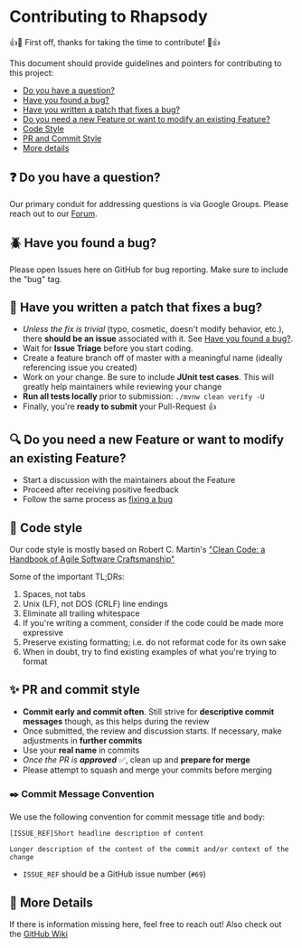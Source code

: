 # Contributing to Rhapsody

:+1::tada: First off, thanks for taking the time to contribute! :tada::+1:

This document should provide guidelines and pointers for contributing to this project:

 - [Do you have a question?](#question-do-you-have-a-question)
 - [Have you found a bug?](#beetle-have-you-found-a-bug)
 - [Have you written a patch that fixes a bug?](#wrench-have-you-written-a-patch-that-fixes-a-bug)
 - [Do you need a new Feature or want to modify an existing Feature?](#mag-do-you-need-a-new-feature-or-want-to-modify-an-existing-feature)
 - [Code Style](#art-code-style)
 - [PR and Commit Style](#sparkles-pr-and-commit-style)
 - [More details](#speech_balloon-more-details)

## :question: Do you have a question?

Our primary conduit for addressing questions is via Google Groups. Please reach out to our [Forum](TODO).

## :beetle: Have you found a bug?

Please open Issues here on GitHub for bug reporting. Make sure to include the "bug" tag.

## :wrench: Have you written a patch that fixes a bug?

 - _Unless the fix is trivial_ (typo, cosmetic, doesn't modify behavior, etc.), there **should be an issue** associated with it. See [Have you found a bug?](#beetle-have-you-found-a-bug).
 - Wait for **Issue Triage** before you start coding.
 - Create a feature branch off of master with a meaningful name (ideally referencing issue you created)
 - Work on your change. Be sure to include **JUnit test cases**. This will greatly help maintainers while reviewing your change
 - **Run all tests locally** prior to submission: `./mvnw clean verify -U`
 - Finally, you're **ready to submit** your Pull-Request :+1:

## :mag: Do you need a new Feature or want to modify an existing Feature?

 - Start a discussion with the maintainers about the Feature
 - Proceed after receiving positive feedback
 - Follow the same process as [fixing a bug](#wrench-have-you-written-a-patch-that-fixes-a-bug)

## :art: Code style

Our code style is mostly based on Robert C. Martin's ["Clean Code: a Handbook of Agile Software Craftsmanship"](https://www.amazon.com/s?k=robert+martin+clean+code)

Some of the important TL;DRs:
1. Spaces, not tabs
1. Unix (LF), not DOS (CRLF) line endings
1. Eliminate all trailing whitespace
1. If you're writing a comment, consider if the code could be made more expressive
1. Preserve existing formatting; i.e. do not reformat code for its own sake
1. When in doubt, try to find existing examples of what you're trying to format

## :sparkles: PR and commit style

 - **Commit early and commit often**. Still strive for **descriptive commit messages** though, as this helps during the review
 - Once submitted, the review and discussion starts. If necessary, make adjustments in **further commits**
 - Use your **real name** in commits
 - _Once the PR is **approved**_ :white_check_mark:, clean up and **prepare for merge**
 - Please attempt to squash and merge your commits before merging

### :black_nib: Commit Message Convention

We use the following convention for commit message title and body:

```
[ISSUE_REF]Short headline description of content

Longer description of the content of the commit and/or context of the change
```

 - `ISSUE_REF` should be a GitHub issue number (`#69`)

## :speech_balloon: More Details

If there is information missing here, feel free to reach out! Also check out the [GitHub Wiki](../../wiki)
